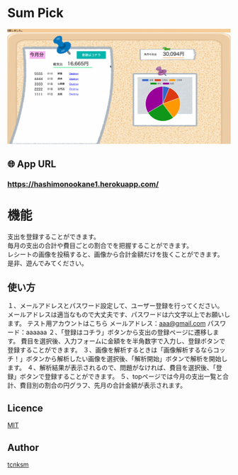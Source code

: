 # Sum Pick
![DEMO](https://github.com/hashimo1013/okane/blob/media/app/assets/gif/demo.gif)

## 🌐 App URL
### **https://hashimonookane1.herokuapp.com/**
  
# 機能
支出を登録することができます。  
毎月の支出の合計や費目ごとの割合でを把握することができます。  
レシートの画像を投稿すると、画像から合計金額だけを抜くことができます。  
是非、遊んでみてください。  

## 使い方
１、メールアドレスとパスワード設定して、ユーザー登録を行ってください。
メールアドレスは適当なもので大丈夫です、パスワードは六文字以上でお願いします。
テスト用アカウントはこちら
メールアドレス：aaa@gmail.com
パスワード：aaaaaa
２、「登録はコチラ」ボタンから支出の登録ページに遷移します。
費目を選択後、入力フォームに金額をを半角数字で入力し、登録ボタンで登録することができます。
３、画像を解析するときは「画像解析するならコッチ！」ボタンから解析したい画像を選択後、「解析開始」ボタンで解析を開始します。
４、解析結果が表示されるので、問題がなければ、費目を選択後、「登録」ボタンで登録することができます。
５、topページでは今月の支出一覧と合計、費目別の割合の円グラフ、先月の合計金額が表示されます。

## Licence

[MIT](https://github.com/tcnksm/tool/blob/master/LICENCE)

## Author

[tcnksm](https://github.com/tcnksm)







<!-- This README would normally document whatever steps are necessary to get the
application up and running.

Things you may want to cover:

* Ruby version

* System dependencies

* Configuration

* Database creation

* Database initialization

* How to run the test suite

* Services (job queues, cache servers, search engines, etc.)

* Deployment instructions

* ... -->
